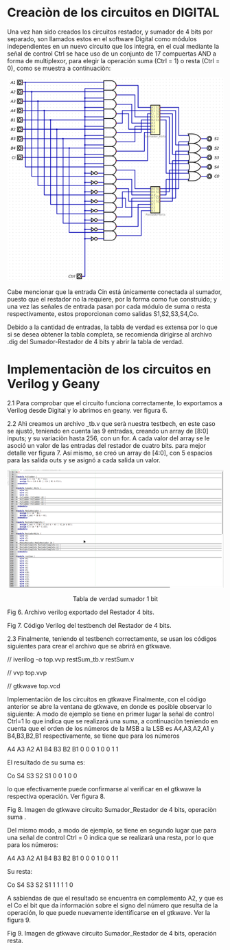 # Creaciòn de los circuitos en DIGITAL

Una vez han sido creados los circuitos restador, y sumador de 4 bits por separado, son llamados estos en el software Digital como módulos independientes en un nuevo circuito que los integra, en el cual mediante la señal de control Ctrl se  hace uso de un conjunto de 17 compuertas AND a forma de multiplexor, para elegir la operación suma (Ctrl = 1) o resta (Ctrl = 0), como se muestra a continuaciòn: 

<p align="center">
 <img src="/Lab_2/Sumador_Restador/caps/1.PNG">    
</p>  


Cabe mencionar que la entrada Cin está únicamente conectada al sumador, puesto que el restador no la requiere, por la forma como fue construido; y una vez las señales de entrada pasan por cada módulo de suma o resta respectivamente, estos proporcionan como salidas S1,S2,S3,S4,Co. 

Debido a la cantidad de entradas, la tabla de verdad es extensa por lo que si se desea obtener la tabla completa, se recomienda dirigirse al archivo .dig del Sumador-Restador de 4 bits y abrir la tabla de verdad.

# Implementaciòn de los circuitos en Verilog y Geany

2.1 Para comprobar que el circuito funciona correctamente, lo exportamos a Verilog desde Digital y lo abrimos en geany. ver figura 6. 

2.2 Ahì creamos un archivo _tb.v que serà nuestra testbech, en este caso se ajustó, teniendo en cuenta las 9 entradas, creando un array de [8:0] inputs;  y su variaciòn hasta 256, con un for.  A cada valor del array se le asoció un valor de las entradas del restador de cuatro bits. para mejor detalle ver figura 7. Así mismo, se creó un array de [4:0], con 5 espacios para las salida outs y se asignó a cada salida un valor.
 
<p align="center">
 <img src="/Lab_2/Sumador_Restador/caps/2.PNG">    
</p>  
<p align="center">
 Tabla de verdad sumador 1 bit  
</p> 


Fig 6. Archivo verilog exportado del Restador 4 bits.

Fig 7. Código Verilog del testbench del Restador de 4 bits.

2.3 Finalmente, teniendo el testbench correctamente, se usan los códigos siguientes para crear el archivo que se abrirá en gtkwave.

// iverilog -o top.vvp restSum_tb.v restSum.v

// vvp top.vvp

// gtkwave top.vcd

Implementaciòn de los circuitos en gtkwave
Finalmente, con el código anterior se abre la ventana de gtkwave, en donde es posible observar lo siguiente: A modo de ejemplo se tiene en primer lugar la señal de control Ctrl=1 lo que indica que se realizará una suma, a continuaciòn teniendo en cuenta que el orden de los números de la MSB a la LSB es A4,A3,A2,A1 y B4,B3,B2,B1 respectivamente, se tiene que para los números 

A4
A3
A2
A1
B4
B3
B2
B1
0
0
0
1
0
0
1
1


El resultado de su suma es: 


Co
S4
S3
S2
S1
0
0
1
0
0











 lo que efectivamente puede confirmarse al verificar en el gtkwave la respectiva operación. Ver figura 8. 

Fig 8. Imagen de gtkwave circuito Sumador_Restador de 4 bits, operaciòn suma .

Del mismo modo, a modo de ejemplo, se tiene en segundo lugar que para una señal de control Ctrl = 0 indica que se realizarà una resta, por lo que para los números:


A4
A3
A2
A1
B4
B3
B2
B1
0
0
0
1
0
0
1
1


Su resta: 

 
Co
S4
S3
S2
S1
1
1
1
1
0


A sabiendas de que el resultado se encuentra en complemento A2, y que es el Co el bit que da información sobre el signo del número que resulta de la operación, lo que puede nuevamente identificarse en el gtkwave. Ver la figura 9.
 

Fig 9. Imagen de gtkwave circuito Sumador_Restador de 4 bits, operación resta.
